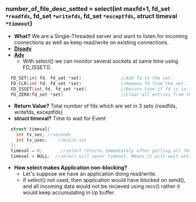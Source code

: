 ### number_of_file_desc_setted  = select(int maxfd+1, fd_set `*readfds`, fd_set `*writefds`, fd_set `*exceptfds`, struct timeval `*timeout`)
- **What?** We are a Single-Threaded server and want to listen for incoming connections as well as keep read/write on existing connections.
- **[Disadv](Disadvantages_of_select)**
- **[Adv](Adv_of_select)**
  - With select() we can monitor several sockets at same time using FD_ISSET().
```c
  FD_SET(int fd, fd_set *set)               //Add fd to the set.        
  FD_CLR(int fd, fd_set *set)               //Remove fd from the set.        
  FD_ISSET(int fd, fd_set *set)             //Return true if fd is in the set.        
  FD_ZERO(fd_set *set)                      //Clear all entries from the set. 
```  
- **Return Value?** Total number of fds which are set in 3 sets {readfds, writefds, exceptfds}
- **struct timeval?** Time to wait for Event
```c
  struct timeval{
    int tv_sec; //seconds
    int tv_usec;    //micro sec
  };
  timeval = 0;       //select returns Immediately after polling all fds in your set
  timeval = NULL;  //select will never timeout, Means it will wait until 1st fd is ready
```
- **How select makes Application non-blocking?**
  - Let's suppose we have an application doing read/write.
  - if select() not used, then application would have blocked on send(), and all incoming data would not be recieved using recv() rather it would keep accumulating in i/p buffer.
